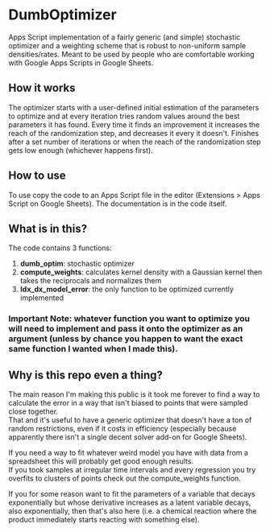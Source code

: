 # DumbOptimizer
Apps Script implementation of a fairly generic (and simple) stochastic optimizer and a weighting scheme that is robust to non-uniform sample densities/rates. Meant to be used by people who are comfortable working with Google Apps Scripts in Google Sheets.

## How it works
The optimizer starts with a user-defined initial estimation of the parameters to optimize and at every iteration tries random values around the best parameters it has found. Every time it finds an improvement it increases the reach of the randomization step, and decreases it every it doesn't. Finishes after a set number of iterations or when the reach of the randomization step gets low enough (whichever happens first).

## How to use
To use copy the code to an Apps Script file in the editor (Extensions > Apps Script on Google Sheets).
The documentation is in the code itself.

## What is in this?
The code contains 3 functions:
1. **dumb_optim**: stochastic optimizer
2. **compute_weights**: calculates kernel density with a Gaussian kernel then takes the reciprocals and normalizes them
3. **ldx_dx_model_error**: the only function to be optimized currently implemented 



### Important Note: whatever function you want to optimize you will need to implement and pass it onto the optimizer as an argument (unless by chance you happen to want the exact same function I wanted when I made this).

## Why is this repo even a thing?

The main reason I'm making this public is it took me forever to find a way to calculate the error in a way that isn't biased to points that were sampled close together.   
That and it's useful to have a generic optimizer that doesn't have a ton of random restrictions, even if it costs in efficiency (especially because apparently there isn't a single decent solver add-on for Google Sheets). 

If you need a way to fit whatever weird model you have with data from a spreadsheet this will probably get good enough results.    
If you took samples at irregular time intervals and every regression you try overfits to clusters of points check out the compute_weights function.

If you for some reason want to fit the parameters of a variable that decays exponentially but whose derivative increases as a latent variable decays, also exponentially, then that's also here (i.e. a chemical reaction where the product immediately starts reacting with something else).
